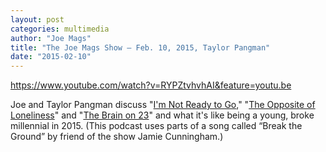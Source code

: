 ```yaml
---
layout: post
categories: multimedia
author: "Joe Mags"
title: "The Joe Mags Show — Feb. 10, 2015, Taylor Pangman"
date: "2015-02-10"
---
```


https://www.youtube.com/watch?v=RYPZtvhvhAI&feature=youtu.be

Joe and Taylor Pangman discuss "[I'm Not Ready to Go](http://www.thehighscreen.com/2015/02/...)," "[The Opposite of Loneliness](http://yaledailynews.com/crosscampus/2012/05/27/keegan-the-opposite-of-loneliness/)" and "[The Brain on 23](http://www.huffingtonpost.com/molly-sprayregen/the-brain-on-23_b_6046888.html)" and what it's like being a young, broke millennial in 2015. (This podcast uses parts of a song called “Break the Ground” by friend of the show Jamie Cunningham.)

